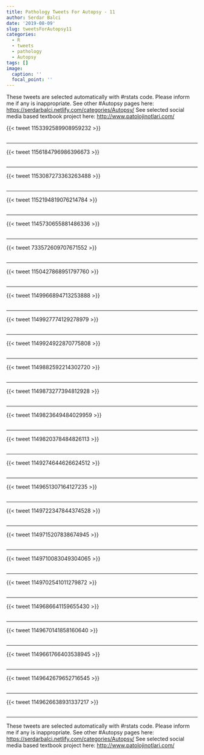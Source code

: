 ```yaml
---
title: Pathology Tweets For Autopsy - 11
author: Serdar Balci
date: '2019-08-09'
slug: tweetsForAutopsy11
categories:
  - R
  - tweets
  - pathology
  - Autopsy
tags: []
image:
  caption: ''
  focal_point: ''
---
```



These tweets are selected automatically with #rstats code. Please inform me if any is inappropriate.
See other #Autopsy pages here: https://serdarbalci.netlify.com/categories/Autopsy/ 
See selected social media based textbook project here: http://www.patolojinotlari.com/

{{< tweet 1153392589908959232 >}}
<br>
<br>
<hr>
{{< tweet 1156184796986396673 >}}
<br>
<br>
<hr>
{{< tweet 1153087273363263488 >}}
<br>
<br>
<hr>
{{< tweet 1152194819076214784 >}}
<br>
<br>
<hr>
{{< tweet 1145730655881486336 >}}
<br>
<br>
<hr>
{{< tweet 733572609707671552 >}}
<br>
<br>
<hr>
{{< tweet 1150427868951797760 >}}
<br>
<br>
<hr>
{{< tweet 1149966894713253888 >}}
<br>
<br>
<hr>
{{< tweet 1149927774129278979 >}}
<br>
<br>
<hr>
{{< tweet 1149924922870775808 >}}
<br>
<br>
<hr>
{{< tweet 1149882592214302720 >}}
<br>
<br>
<hr>
{{< tweet 1149873277394812928 >}}
<br>
<br>
<hr>
{{< tweet 1149823649484029959 >}}
<br>
<br>
<hr>
{{< tweet 1149820378484826113 >}}
<br>
<br>
<hr>
{{< tweet 1149274644626624512 >}}
<br>
<br>
<hr>
{{< tweet 1149651307164127235 >}}
<br>
<br>
<hr>
{{< tweet 1149722347844374528 >}}
<br>
<br>
<hr>
{{< tweet 1149715207838674945 >}}
<br>
<br>
<hr>
{{< tweet 1149710083049304065 >}}
<br>
<br>
<hr>
{{< tweet 1149702541011279872 >}}
<br>
<br>
<hr>
{{< tweet 1149686641159655430 >}}
<br>
<br>
<hr>
{{< tweet 1149670141858160640 >}}
<br>
<br>
<hr>
{{< tweet 1149661766403538945 >}}
<br>
<br>
<hr>
{{< tweet 1149642679652716545 >}}
<br>
<br>
<hr>
{{< tweet 1149626638931337217 >}}
<br>
<br>
<hr>


These tweets are selected automatically with #rstats code. Please inform me if any is inappropriate.
See other #Autopsy pages here: https://serdarbalci.netlify.com/categories/Autopsy/ 
See selected social media based textbook project here: http://www.patolojinotlari.com/
